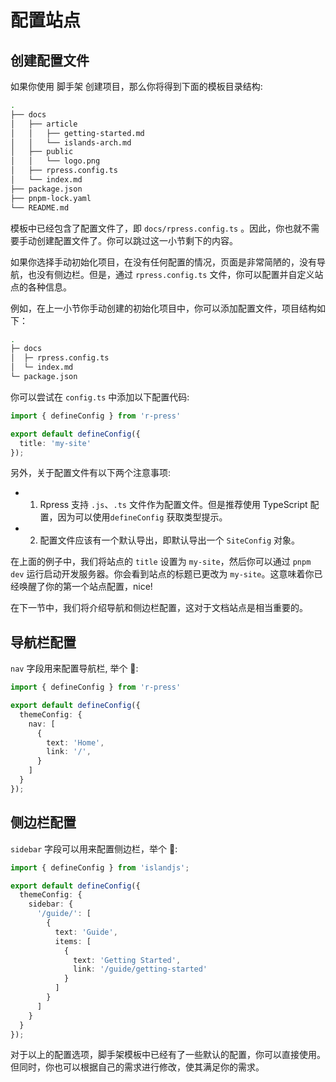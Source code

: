# 配置站点

## 创建配置文件

如果你使用 脚手架 创建项目，那么你将得到下面的模板目录结构:  

```bash
.
├── docs
│   ├── article
│   │   ├── getting-started.md
│   │   └── islands-arch.md
│   ├── public
│   │   └── logo.png
│   ├── rpress.config.ts
│   └── index.md
├── package.json
├── pnpm-lock.yaml
└── README.md
```

模板中已经包含了配置文件了，即 `docs/rpress.config.ts` 。因此，你也就不需要手动创建配置文件了。你可以跳过这一小节剩下的内容。

如果你选择手动初始化项目，在没有任何配置的情况，页面是非常简陋的，没有导航，也没有侧边栏。但是，通过 `rpress.config.ts` 文件，你可以配置并自定义站点的各种信息。

例如，在上一小节你手动创建的初始化项目中，你可以添加配置文件，项目结构如下：

```bash
.
├─ docs
│  ├─ rpress.config.ts
│  └─ index.md
└─ package.json
```

你可以尝试在 `config.ts` 中添加以下配置代码:

```ts
import { defineConfig } from 'r-press'

export default defineConfig({
  title: 'my-site'
});
```


另外，关于配置文件有以下两个注意事项:

- 1. Rpress 支持 `.js`、`.ts` 文件作为配置文件。但是推荐使用 TypeScript 配置，因为可以使用`defineConfig` 获取类型提示。

- 2. 配置文件应该有一个默认导出，即默认导出一个 `SiteConfig` 对象。

在上面的例子中，我们将站点的 `title` 设置为 `my-site`，然后你可以通过 `pnpm dev` 运行启动开发服务器。你会看到站点的标题已更改为 `my-site`。这意味着你已经唤醒了你的第一个站点配置，nice!

在下一节中，我们将介绍导航和侧边栏配置，这对于文档站点是相当重要的。

## 导航栏配置

`nav` 字段用来配置导航栏, 举个 🌰:

```ts
import { defineConfig } from 'r-press'

export default defineConfig({
  themeConfig: {
    nav: [
      {
        text: 'Home',
        link: '/',
      }
    ]
  }
});
```

## 侧边栏配置

`sidebar` 字段可以用来配置侧边栏，举个 🌰:

```ts
import { defineConfig } from 'islandjs';

export default defineConfig({
  themeConfig: {
    sidebar: {
      '/guide/': [
        {
          text: 'Guide',
          items: [
            {
              text: 'Getting Started',
              link: '/guide/getting-started'
            }
          ]
        }
      ]
    }
  }
});
```

对于以上的配置选项，脚手架模板中已经有了一些默认的配置，你可以直接使用。但同时，你也可以根据自己的需求进行修改，使其满足你的需求。